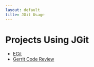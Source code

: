 ```yaml
---
layout: default
title: JGit Usage
---
```


# Projects Using JGit

* [EGit](http://eclipse.org/egit/)
* [Gerrit Code Review](http://code.google.com/p/gerrit/)